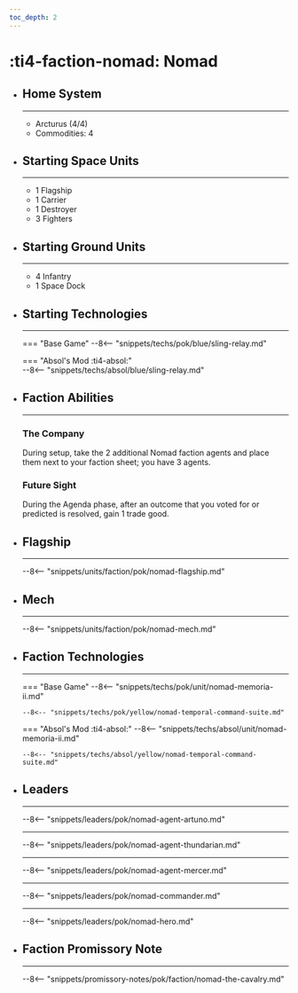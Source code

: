 ```yaml
---
toc_depth: 2
---
```


# :ti4-faction-nomad: Nomad

<div class="grid cards" markdown>

-   ## __Home System__

    ---

    * Arcturus (4/4)
    * Commodities: 4

</div>

<div class="grid cards" markdown>

-   ## __Starting Space Units__

    ---

    * 1 Flagship
    * 1 Carrier
    * 1 Destroyer
    * 3 Fighters

-   ## __Starting Ground Units__

    ---

    * 4 Infantry
    * 1 Space Dock

-   ## __Starting Technologies__

    ---
    === "Base Game"
        --8<-- "snippets/techs/pok/blue/sling-relay.md"

    === "Absol's Mod :ti4-absol:"  
        --8<-- "snippets/techs/absol/blue/sling-relay.md"

-   ## __Faction Abilities__

    ---
    ### **The Company**
    
    During setup, take the 2 additional Nomad faction agents and place them next to your faction sheet; you have 3 agents.

    ### **Future Sight**

    During the Agenda phase, after an outcome that you voted for or predicted is resolved, gain 1 trade good.

-   ## __Flagship__

    ---
    --8<-- "snippets/units/faction/pok/nomad-flagship.md"

-   ## __Mech__

    ---
    --8<-- "snippets/units/faction/pok/nomad-mech.md"

-   ## __Faction Technologies__

    ---
    === "Base Game"
        --8<-- "snippets/techs/pok/unit/nomad-memoria-ii.md"

        --8<-- "snippets/techs/pok/yellow/nomad-temporal-command-suite.md"

    === "Absol's Mod :ti4-absol:"
        --8<-- "snippets/techs/absol/unit/nomad-memoria-ii.md"

        --8<-- "snippets/techs/absol/yellow/nomad-temporal-command-suite.md"

-   ## __Leaders__

    ---
    
    --8<-- "snippets/leaders/pok/nomad-agent-artuno.md"

    ---
    
    --8<-- "snippets/leaders/pok/nomad-agent-thundarian.md"

    ---
    
    --8<-- "snippets/leaders/pok/nomad-agent-mercer.md"

    ---

    --8<-- "snippets/leaders/pok/nomad-commander.md"

    ---

    --8<-- "snippets/leaders/pok/nomad-hero.md"

-   ## __Faction Promissory Note__

    ---
    --8<-- "snippets/promissory-notes/pok/faction/nomad-the-cavalry.md"

</div>